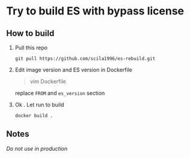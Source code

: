 # Try to build ES with bypass license

## How to build

1. Pull this repo

   ```git pull https://github.com/scila1996/es-rebuild.git```
   
2. Edit image version and ES version in Dockerfile

   > vim Dockerfile
   
   replace `FROM` and `es_version` section
   
3. Ok . Let run to build

   ```docker build .```
   
## Notes

*Do not use in production*
